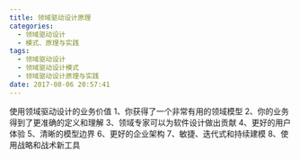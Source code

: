 ```yaml
---
title: 领域驱动设计原理
categories:
  - 领域驱动设计
  - 模式、原理与实践
tags:
  - 领域驱动设计
  - 领域驱动设计模式
  - 领域驱动设计原理与实践
date: 2017-08-06 20:57:41
---
```

使用领域驱动设计的业务价值
1、你获得了一个非常有用的领域模型
2、你的业务得到了更准确的定义和理解
3、领域专家可以为软件设计做出贡献
4、更好的用户体验
5、清晰的模型边界
6、更好的企业架构
7、敏捷、迭代式和持续建模
8、使用战略和战术新工具
